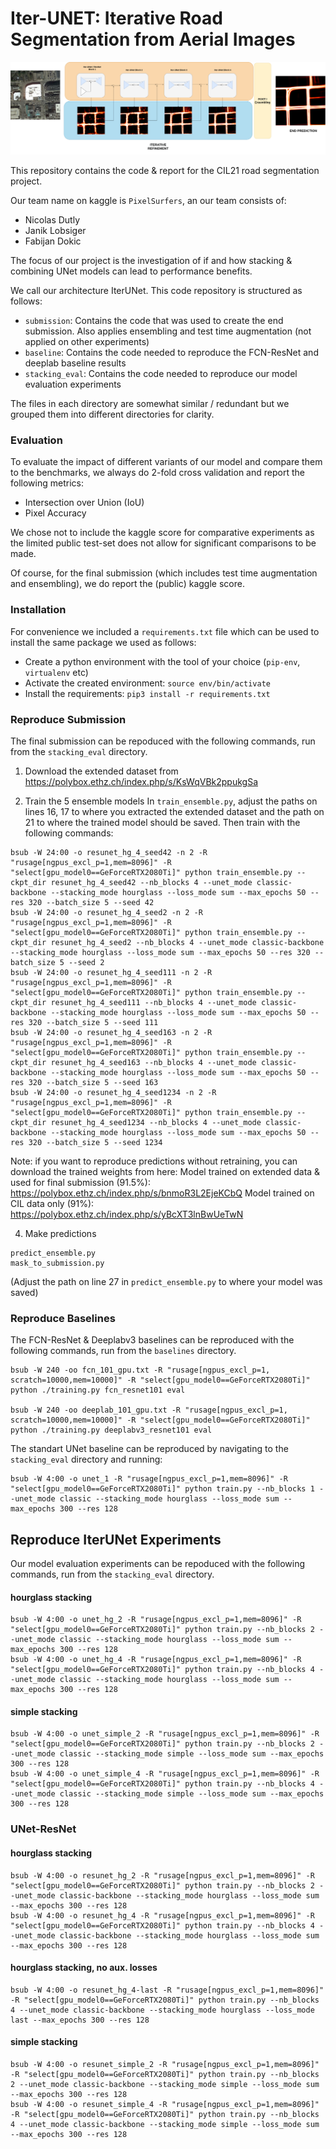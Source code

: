 # Iter-UNET: Iterative Road Segmentation from Aerial Images


![header](header.png)

This repository contains the code & report for the CIL21 road segmentation project.

Our team name on kaggle is `PixelSurfers`, an our team consists of:

 - Nicolas Dutly
 - Janik Lobsiger
 - Fabijan Dokic

The focus of our project is the investigation of if and how stacking & combining UNet models can lead to performance benefits.

We call our architecture IterUNet. This code repository is structured as follows:

 - `submission`: Contains the code that was used to create the end submission. Also applies ensembling and test time augmentation (not applied on other experiments)
 - `baseline`: Contains the code needed to reproduce the FCN-ResNet and deeplab baseline results
 - `stacking_eval`: Contains the code needed to reproduce our model evaluation experiments

 The files in each directory are somewhat similar / redundant but we grouped them into different directories for clarity.

### Evaluation

To evaluate the impact of different variants of our model and compare them to the benchmarks, we always do 2-fold cross validation and report the following metrics:

 - Intersection over Union (IoU)
 - Pixel Accuracy

We chose not to include the kaggle score for comparative experiments as the limited public test-set does not allow for significant comparisons to be made.

Of course, for the final submission (which includes test time augmentation and ensembling), we do report the (public) kaggle score.

### Installation

For convenience we included a `requirements.txt` file which can be used to install the same package we used as follows:

- Create a python environment with the tool of your choice (`pip-env`, `virtualenv` etc)
- Activate the created environment: `source env/bin/activate`
- Install the requirements: `pip3 install -r requirements.txt`


### Reproduce Submission
The final submission can be repoduced with the following commands, run from the `stacking_eval` directory.

1. Download the extended dataset from
https://polybox.ethz.ch/index.php/s/KsWqVBk2ppukgSa

2. Train the 5 ensemble models
In `train_ensemble.py`, adjust the paths on lines 16, 17 to where you extracted the extended dataset and the path on 21 to where the trained model should be saved. Then train with the following commands:
```
bsub -W 24:00 -o resunet_hg_4_seed42 -n 2 -R "rusage[ngpus_excl_p=1,mem=8096]" -R "select[gpu_model0==GeForceRTX2080Ti]" python train_ensemble.py --ckpt_dir resunet_hg_4_seed42 --nb_blocks 4 --unet_mode classic-backbone --stacking_mode hourglass --loss_mode sum --max_epochs 50 --res 320 --batch_size 5 --seed 42
bsub -W 24:00 -o resunet_hg_4_seed2 -n 2 -R "rusage[ngpus_excl_p=1,mem=8096]" -R "select[gpu_model0==GeForceRTX2080Ti]" python train_ensemble.py --ckpt_dir resunet_hg_4_seed2 --nb_blocks 4 --unet_mode classic-backbone --stacking_mode hourglass --loss_mode sum --max_epochs 50 --res 320 --batch_size 5 --seed 2
bsub -W 24:00 -o resunet_hg_4_seed111 -n 2 -R "rusage[ngpus_excl_p=1,mem=8096]" -R "select[gpu_model0==GeForceRTX2080Ti]" python train_ensemble.py --ckpt_dir resunet_hg_4_seed111 --nb_blocks 4 --unet_mode classic-backbone --stacking_mode hourglass --loss_mode sum --max_epochs 50 --res 320 --batch_size 5 --seed 111
bsub -W 24:00 -o resunet_hg_4_seed163 -n 2 -R "rusage[ngpus_excl_p=1,mem=8096]" -R "select[gpu_model0==GeForceRTX2080Ti]" python train_ensemble.py --ckpt_dir resunet_hg_4_seed163 --nb_blocks 4 --unet_mode classic-backbone --stacking_mode hourglass --loss_mode sum --max_epochs 50 --res 320 --batch_size 5 --seed 163
bsub -W 24:00 -o resunet_hg_4_seed1234 -n 2 -R "rusage[ngpus_excl_p=1,mem=8096]" -R "select[gpu_model0==GeForceRTX2080Ti]" python train_ensemble.py --ckpt_dir resunet_hg_4_seed1234 --nb_blocks 4 --unet_mode classic-backbone --stacking_mode hourglass --loss_mode sum --max_epochs 50 --res 320 --batch_size 5 --seed 1234
```
Note: if you want to reproduce predictions without retraining, you can download the trained weights from here:
Model trained on extended data & used for final submission (91.5%):
https://polybox.ethz.ch/index.php/s/bnmoR3L2EjeKCbQ
Model trained on CIL data only (91%):
https://polybox.ethz.ch/index.php/s/yBcXT3lnBwUeTwN

4. Make predictions
```
predict_ensemble.py
mask_to_submission.py
```
(Adjust the path on line 27 in `predict_ensemble.py` to where your model was saved)


### Reproduce Baselines

The FCN-ResNet & Deeplabv3 baselines can be reproduced with the following commands, run from the `baselines` directory.

```
bsub -W 240 -oo fcn_101_gpu.txt -R "rusage[ngpus_excl_p=1, scratch=10000,mem=10000]" -R "select[gpu_model0==GeForceRTX2080Ti]" python ./training.py fcn_resnet101 eval

bsub -W 240 -oo deeplab_101_gpu.txt -R "rusage[ngpus_excl_p=1, scratch=10000,mem=10000]" -R "select[gpu_model0==GeForceRTX2080Ti]" python ./training.py deeplabv3_resnet101 eval

```

The standart UNet baseline can be reproduced by navigating to the `stacking_eval` directory and running:

```
bsub -W 4:00 -o unet_1 -R "rusage[ngpus_excl_p=1,mem=8096]" -R "select[gpu_model0==GeForceRTX2080Ti]" python train.py --nb_blocks 1 --unet_mode classic --stacking_mode hourglass --loss_mode sum --max_epochs 300 --res 128
```

## Reproduce IterUNet Experiments

Our model evaluation experiments can be repoduced with the following commands, run from the `stacking_eval` directory.


#### hourglass stacking

```
bsub -W 4:00 -o unet_hg_2 -R "rusage[ngpus_excl_p=1,mem=8096]" -R "select[gpu_model0==GeForceRTX2080Ti]" python train.py --nb_blocks 2 --unet_mode classic --stacking_mode hourglass --loss_mode sum --max_epochs 300 --res 128
bsub -W 4:00 -o unet_hg_4 -R "rusage[ngpus_excl_p=1,mem=8096]" -R "select[gpu_model0==GeForceRTX2080Ti]" python train.py --nb_blocks 4 --unet_mode classic --stacking_mode hourglass --loss_mode sum --max_epochs 300 --res 128
```

#### simple stacking
```
bsub -W 4:00 -o unet_simple_2 -R "rusage[ngpus_excl_p=1,mem=8096]" -R "select[gpu_model0==GeForceRTX2080Ti]" python train.py --nb_blocks 2 --unet_mode classic --stacking_mode simple --loss_mode sum --max_epochs 300 --res 128
bsub -W 4:00 -o unet_simple_4 -R "rusage[ngpus_excl_p=1,mem=8096]" -R "select[gpu_model0==GeForceRTX2080Ti]" python train.py --nb_blocks 4 --unet_mode classic --stacking_mode simple --loss_mode sum --max_epochs 300 --res 128
```

### UNet-ResNet


#### hourglass stacking
```
bsub -W 4:00 -o resunet_hg_2 -R "rusage[ngpus_excl_p=1,mem=8096]" -R "select[gpu_model0==GeForceRTX2080Ti]" python train.py --nb_blocks 2 --unet_mode classic-backbone --stacking_mode hourglass --loss_mode sum --max_epochs 300 --res 128
bsub -W 4:00 -o resunet_hg_4 -R "rusage[ngpus_excl_p=1,mem=8096]" -R "select[gpu_model0==GeForceRTX2080Ti]" python train.py --nb_blocks 4 --unet_mode classic-backbone --stacking_mode hourglass --loss_mode sum --max_epochs 300 --res 128
```

####  hourglass stacking, no aux. losses
```
bsub -W 4:00 -o resunet_hg_4-last -R "rusage[ngpus_excl_p=1,mem=8096]" -R "select[gpu_model0==GeForceRTX2080Ti]" python train.py --nb_blocks 4 --unet_mode classic-backbone --stacking_mode hourglass --loss_mode last --max_epochs 300 --res 128
```

#### simple stacking
```
bsub -W 4:00 -o resunet_simple_2 -R "rusage[ngpus_excl_p=1,mem=8096]" -R "select[gpu_model0==GeForceRTX2080Ti]" python train.py --nb_blocks 2 --unet_mode classic-backbone --stacking_mode simple --loss_mode sum --max_epochs 300 --res 128
bsub -W 4:00 -o resunet_simple_4 -R "rusage[ngpus_excl_p=1,mem=8096]" -R "select[gpu_model0==GeForceRTX2080Ti]" python train.py --nb_blocks 4 --unet_mode classic-backbone --stacking_mode simple --loss_mode sum --max_epochs 300 --res 128
```


